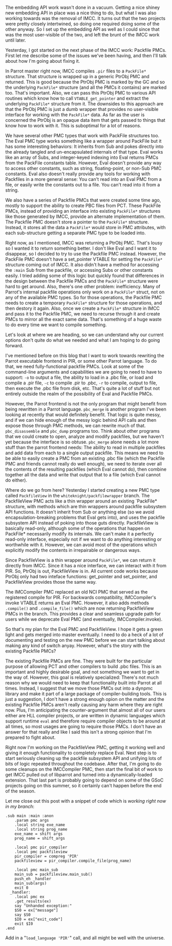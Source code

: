 The embedding API work wasn't done in a vacuum. Getting a nice shiney new
embedding API in place was a nice thing to do, but what I was also working
towards was the removal of IMCC. It turns out that the two projects were
pretty closely intertwined, so doing one required doing some of the other
anyway. So I set up the embedding API as well as I could since that was the
most user-visible of the two, and left the brunt of the IMCC work until later.

Yesterday, I got started on the next phase of the IMCC work: Packfile PMCs.
First let me describe some of the issues we've been having, and then I'll talk
about how I'm going about fixing it.

In Parrot master right now, IMCC compiles `.pir` files to a `PackFile*`
structure. That structure is wrapped up in a generic PtrObj PMC and returned.
This is good because the PtrObj PMC is marked by the GC and so the underlying
`PackFile*` structure (and all the PMCs it contains) are marked too. That's
important. Also, we can pass this PtrObj PMC to various API routines which
know how to call `VTABLE_get_pointer` and extract the underlying `PackFile*`
structure from it. The downsides to this approach are that the PtrObj PMC is
just a dumb wrapper that provides no user-visible interface for working with
the `PackFile*` data. As far as the user is concerned the PtrObj is an opaque
data item that gets passed to things that know how to work with it. This is
suboptimal for a lot of reasons.

We have several other PMC types that work with PackFile structures too. The
Eval PMC type works something like a wrapper around PackFile but it has some
interesting behaviors: It inherits from Sub and pokes directly into the
already tangled and un-encapsulated internals of that type. Eval works like an
array of Subs, and integer-keyed indexing into Eval returns PMCs from the
PackFile constants table. However, Eval doesn't provide any way to access
other constants, such as string, floating-point, or non-Sub PMC constants.
Eval also doesn't really provide any tools for working with Packfiles in a
more general sense: You can't read into an Eval PMC from a file, or easily
write the constants out to a file. You can't read into it from a string.

We also have a series of Packfile PMCs that were created some time ago, mostly
to support the ability to create PBC files from PCT. These PackFile PMCs,
instead of providing an interface into existing `PackFile*` structures like
those generated by IMCC, provide an alternate implementation of them. The
Packfile PMC doesn't store a pointer to the `PackFile*` structure. Instead,
it stores all the data a `PackFile*` would store in PMC attributes, with each
sub-structure getting a separate PMC type to be loaded into.

Right now, as I mentioned, IMCC was returning a PtrObj PMC. That's lousy so I
wanted it to return something better. I don't like Eval and I want it to
disappear, so I decided to try to use the Packfile PMC instead. However, the
PackFile PMC doesn't have a set_pointer VTABLE for setting the `PackFile*`
structure coming out of IMCC. It also didn't have a method for accessing the
`:main` Sub from the packfile, or accessing Subs or other constants easily. I
tried adding some of this logic but quickly found that differences in the
design between the Packfile PMCs and the `PackFile*` structure were hard to
get around. Also, there's one other problem: inefficiency. Many of Parrot's
internal packfile operations only work on a `PackFile*` struct, not on any of
the available PMC types. So for those operations, the Packfile PMC needs to
create a temporary `PackFile*` structure for those operations, and then
destory it again. Also, once we create a `PackFile*` structure in IMCC and
pass it to the Packfile PMC, we need to recurse through it and create PMCs to
mirror all the exact same data. That's something of a huge waste to do every
time we want to compile something.

Let's look at where we are heading, so we can understand why our current
options don't quite do what we needed and what I am hoping to do going
forward.

I've mentioned before on this blog that I want to work towards rewriting the
Parrot executable frontend in PIR, or some other Parrot language. To do that,
we need fully-functional packfile PMCs. Look at some of the command-line
arguments and capabilities we are going to need to have to support: `-o` to
output a file, the ability to load in a .pbc file, or load and compile a .pir
file, `-c` to compile .pir to .pbc, `-r` to compile, output to file, then
execute the .pbc file from disk, etc. That's quite a lot of stuff but not
entirely outside the realm of the possibility of Eval and Packfile PMCs.

However, the Parrot frontend is not the only program that might benefit from
being rewritten in a Parrot language. `pbc_merge` is another program I've
been looking at recently that would definitely benefit. That logic is quite
messy, and if we can hide enough of the messy logic behind API calls and then
expose those through PMC methods, we can rewrite much of that.
`pbc_disassemble` and `pbc_dump` programs too. Think about other programs that
we could create to open, analyze and modify packfiles, but we haven't yet
because the interface is so obtuse. `pbc_merge` alone needs a lot more stuff
than the parrot frontend needs: The ability to read in multiple packfiles and
add data from each to a single output packfile. This means we need to be able
to easily create a PMC from an existing .pbc file (which the Packfile PMC and
friends cannot really do well enough), we need to iterate over all the
contents of the resulting packfiles (which Eval cannot do), then combine
together all the data and write that output that to a file (which Eval cannot
do either).

Where do we go from here? Yesterday I started creating a new PMC type called
`PackfileView` in the `whiteknight/packfilewrapper` branch. The PackfileView
PMC acts like a thin wrapper around an existing `PackFile* structure, with
methods which are thin wrappers around packfile subsystem API functions. It
doesn't inherit from Sub or anything else (so we avoid encapsulation-breaking
problems that Eval gets into), and uses the packfile subsystem API instead of
poking into those guts directly. PackfileView is basically read-only, although
some of the operations that happen on PackFile* necessarily modify its
internals. We can't make it a perfectly read-only interface, especially not if
we want to do anything interesting or worthwhile with it. However, we can
avoid most of the operations which explicitly modify the contents in
irrepairable or dangerous ways.

Since PackfileView is a thin wrapper around `PackFile*`, we can return it
directly from IMCC. Since it has a nice interface, we can interact with it
from PIR. So, PtrObj is out, PackfileView is in. All current code works
because PtrObj only had two inteface functions: get_pointer and set_pointer,
and PackfileView provides those the same way.

The IMCCompiler PMC replaced an old NCI PMC that served as the registered
compile for PIR. For backwards compatibility, IMCCompiler's invoke VTABLE
returns an Eval PMC. However, it also adds methods `.compile()` and
`.compile_file()` which are now returning PackfileView PMCs in the branch.
This provides a clear and seamless upgrade path for users while we deprecate
Eval PMC (and eventually, IMCCompiler.invoke).

So that's my plan for the Eval PMC and PackfileView. I hope it gets a green
light and gets merged into master eventually. I need to do a heck of a lot
of documenting and testing on the new PMC before we can start talking about
making any kind of switch anyay. However, what's the story with the existing
Packfile PMCs?

The existing Packfile PMCs are fine. They were built for the particular
purpose of allowing PCT and other compilers to build .pbc files. This is an
important and highly desirable goal, and not something we want to get in the
way of. However, this goal is relatively specialized: There's not much reason
why we would need to keep that functionality built into Parrot at all times.
Instead, I suggest that we move those PMCs out into a dynpmc library and make
it part of a large package of compiler-building tools. This is just a
suggestion, I don't have a strong enough opion on the matter and the existing
Packfile PMCs aren't really causing any harm where they are right now. Plus,
I'm anticipating the counter-argument that almost all of our users either are
HLL compiler projects, or are written in dynamic languages which support
runtime `eval` and therefore require compiler objects to be around at all
times, so most usages are going to require those PMCs. I don't have an answer
for that really and like I said this isn't a strong opinion that I'm prepared
to fight about.

Right now I'm working on the PackfileView PMC, getting it working well and
giving it enough functionality to completely replace Eval. Next step is to
start seriously cleaning up the packfile subsystem API and unifying lots of
bits of logic repeated throughout the codebase. After that, I'm going to do
some cleanups on the IMCCompiler PMC, then start the final bit of work to get
IMCC pulled out of libparrot and turned into a dynamically-loaded extension.
That last part is probably going to depend on some of the GSoC projects going
on this summer, so it certainly can't happen before the end of the season.

Let me close out this post with a snippet of code which is *working right now
in my branch*:

    .sub main :main :anon
        .param pmc args
        .local string exe_name
        .local string prog_name
        exe_name = shift args
        prog_name = shift_args

        .local pmc pir_compiler
        .local pmc packfileview
        pir_compiler = compreg 'PIR'
        packfileview = pir_compiler.compile_file(prog_name)

        .local pmc main_sub
        main_sub = packfileview.main_sub()
        push_eh _handler
        main_sub(args)
        exit 0
      _handler:
        .local pmc ex
        .get_results(ex)
        say "Unhanded exception:"
        $S0 = ex["message"]
        say $S0
        $I0 = ex["exit_code"]
        exit $I0
    .end

Add in a "`load_language 'PIR'`" call, and all might be well with the
universe.
